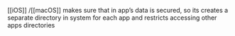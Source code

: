 [[iOS]] /[[macOS]]  makes sure that in app’s data is secured, so its creates a separate directory in system for each app and restricts accessing other apps directories